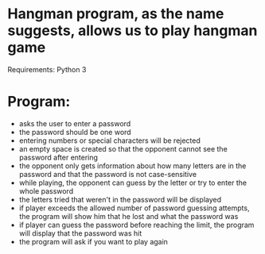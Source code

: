 # Hangman program, as the name suggests, allows us to play hangman game

Requirements: Python 3

# Program:
- asks the user to enter a password
- the password should be one word
- entering numbers or special characters will be rejected
- an empty space is created so that the opponent cannot see the password after entering
- the opponent only gets information about how many letters are in the password and that the password is not case-sensitive
- while playing, the opponent can guess by the letter or try to enter the whole password
- the letters tried that weren't in the password will be displayed
- if player exceeds the allowed number of password guessing attempts, the program will show him that he lost and what the password was
- if player can guess the password before reaching the limit, the program will display that the password was hit
- the program will ask if you want to play again

